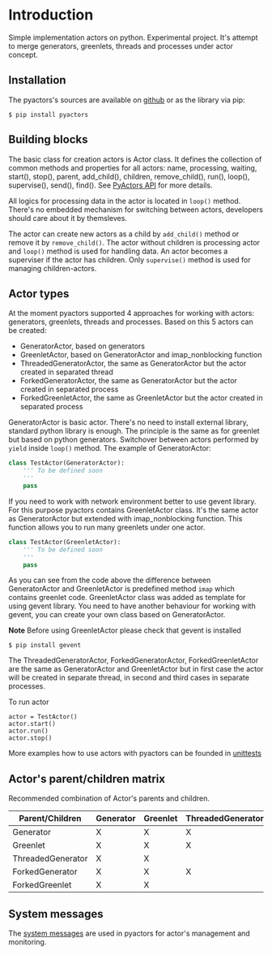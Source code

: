 # Introduction

Simple implementation actors on python. Experimental project. It's attempt to merge generators, greenlets, threads and processes under actor concept.

## Installation

The pyactors's sources are available on [github](https://github.com/ownport/pyactors) or as the library via pip:
```
$ pip install pyactors
```

## Building blocks

The basic class for creation actors is Actor class. It defines the collection of common methods and properties for all actors: name, processing, waiting, start(), stop(), parent, add_child(), children, remove_child(), run(), loop(), supervise(), send(), find(). See [PyActors API](https://github.com/ownport/pyactors/blob/master/docs/api.md) for more details.

All logics for processing data in the actor is located in `loop()` method. There's no embedded mechanism for switching between actors, developers should care about it by themsleves.

The actor can create new actors as a child by `add_child()` method or remove it by `remove_child()`. The actor without children is processing actor and `loop()` method is used for handling data. An actor becomes a superviser if the actor has children. Only `supervise()` method is used for managing children-actors.

## Actor types

At the moment pyactors supported 4 approaches for working with actors: generators, greenlets, threads and processes. Based on this 5 actors can be created:

- GeneratorActor, based on generators
- GreenletActor, based on GeneratorActor and imap_nonblocking function
- ThreadedGeneratorActor, the same as GeneratorActor but the actor created in separated thread
- ForkedGeneratorActor, the same as GeneratorActor but the actor created in separated process
- ForkedGreenletActor, the same as GreenletActor but the actor created in separated process

GeneratorActor is basic actor. There's no need to install external library, standard python library is enough. The principle is the same as for greenlet but based on python generators. Switchover between actors performed by `yield` inside `loop()` method. The example of GeneratorActor:
```python
class TestActor(GeneratorActor):
    ''' To be defined soon
    '''
    pass
```
If you need to work with network environment better to use gevent library. For this purpose pyactors contains GreenletActor class. It's the same actor as GeneratorActor but extended with imap_nonblocking function. This function allows you to run many greenlets under one actor.
```python
class TestActor(GreenletActor):
    ''' To be defined soon
    '''
    pass
```
As you can see from the code above the difference between GeneratorActor and GreenletActor is predefined method `imap` which contains greenlet code. GreenletActor class was added as template for using gevent library. You need to have another behaviour for working with gevent, you can create your own class based on GeneratorActor.

**Note** Before using GreenletActor please check that gevent is installed
```
$ pip install gevent
```
The ThreadedGeneratorActor, ForkedGeneratorActor, ForkedGreenletActor are the same as GeneratorActor and GreenletActor but in first case the actor will be created in separate thread, in second and third cases in separate processes.

To run actor 
```
actor = TestActor()
actor.start()
actor.run()
actor.stop()
```
More examples how to use actors with pyactors can be founded in [unittests](https://github.com/ownport/pyactors/tree/master/tests)

## Actor's parent/children matrix

Recommended combination of Actor's parents and children. 

Parent/Children | Generator | Greenlet | ThreadedGenerator | ForkedGenerator | ForkedGreenlet
--- | --- | --- | --- | --- | ---
Generator | X | X | X | X | X
Greenlet | X | X | X | X | X
ThreadedGenerator | X | X | | |
ForkedGenerator | X | X | X | |
ForkedGreenlet | X | X | | |

## System messages

The [system messages](https://github.com/ownport/pyactors/blob/master/docs/system-msg.md) are used in pyactors for actor's management and monitoring. 


